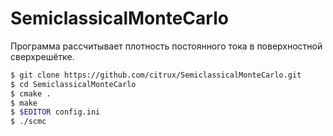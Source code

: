 # SemiclassicalMonteCarlo

Программа рассчитывает плотность постоянного тока в поверхностной сверхрешётке.

````bash
$ git clone https://github.com/citrux/SemiclassicalMonteCarlo.git
$ cd SemiclassicalMonteCarlo
$ cmake .
$ make
$ $EDITOR config.ini
$ ./scmc
````